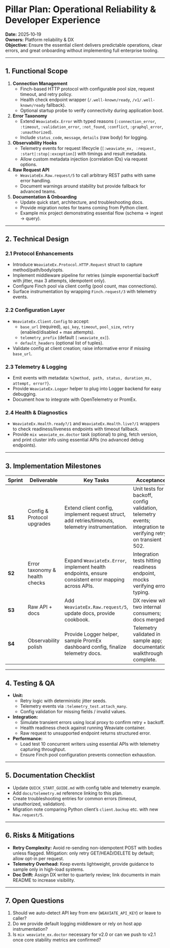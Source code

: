 # Pillar Plan: Operational Reliability & Developer Experience

**Date:** 2025‑10‑19  
**Owners:** Platform reliability & DX  
**Objective:** Ensure the essential client delivers predictable operations, clear errors, and great onboarding without implementing full enterprise tooling.

---

## 1. Functional Scope

1. **Connection Management**
   - Finch-based HTTP protocol with configurable pool size, request timeout, and retry policy.
   - Health check endpoint wrapper (`/.well-known/ready`, `/v1/.well-known/ready` fallback).
   - Optional startup probe to verify connectivity during application boot.
2. **Error Taxonomy**
   - Extend `WeaviateEx.Error` with typed reasons (`:connection_error`, `:timeout`, `:validation_error`, `:not_found`, `:conflict`, `:graphql_error`, `:unauthorized`).
   - Include `status_code`, `message`, `details` (raw body) for logging.
3. **Observability Hooks**
   - Telemetry events for request lifecycle (`[:weaviate_ex, :request, :start|:stop|:exception]`) with timings and result metadata.
   - Allow custom metadata injection (correlation IDs) via request options.
4. **Raw Request API**
   - `WeaviateEx.Raw.request/5` to call arbitrary REST paths with same error handling.
   - Document warnings around stability but provide fallback for advanced teams.
5. **Documentation & Onboarding**
   - Update quick start, architecture, and troubleshooting docs.
   - Provide migration notes for teams coming from Python client.
   - Example mix project demonstrating essential flow (schema → ingest → query).

---

## 2. Technical Design

### 2.1 Protocol Enhancements

- Introduce `WeaviateEx.Protocol.HTTP.Request` struct to capture method/path/body/opts.  
- Implement middleware pipeline for retries (simple exponential backoff with jitter, max 3 attempts, idempotent only).  
- Configure Finch pool via client config (pool count, max connections).  
- Surface instrumentation by wrapping `Finch.request/3` with telemetry events.

### 2.2 Configuration Layer

- `WeaviateEx.Client.Config` to accept:  
  - `base_url` (required), `api_key`, `timeout`, `pool_size`, `retry` (enabled/disabled + max attempts).  
  - `telemetry_prefix` (default `[:weaviate_ex]`).  
  - `default_headers` (optional list of tuples).
- Validate config at client creation; raise informative error if missing `base_url`.

### 2.3 Telemetry & Logging

- Emit events with metadata: `%{method, path, status, duration_ms, attempt, error?}`.  
- Provide `WeaviateEx.Logger` helper to plug into Logger backend for easy debugging.  
- Document how to integrate with OpenTelemetry or PromEx.

### 2.4 Health & Diagnostics

- `WeaviateEx.Health.ready?/1` and `WeaviateEx.Health.live?/1` wrappers to check readiness/liveness endpoints with timeout fallback.  
- Provide `mix weaviate_ex.doctor` task (optional) to ping, fetch version, and print cluster info using essential APIs (no advanced debug endpoints).

---

## 3. Implementation Milestones

| Sprint | Deliverable | Key Tasks | Acceptance |
| --- | --- | --- | --- |
| **S1** | Config & Protocol upgrades | Extend client config, implement request struct, add retries/timeouts, telemetry instrumentation. | Unit tests for backoff, config validation, telemetry events; integration test verifying retry on transient 502. |
| **S2** | Error taxonomy & health checks | Expand `WeaviateEx.Error`, implement health endpoints, ensure consistent error mapping across APIs. | Integration tests hitting readiness endpoint, mocks verifying error typing. |
| **S3** | Raw API + docs | Add `WeaviateEx.Raw.request/5`, update docs, provide cookbook. | DX review with two internal consumers; docs merged. |
| **S4** | Observability polish | Provide Logger helper, sample PromEx dashboard config, finalize telemetry docs. | Telemetry validated in sample app; documentation walkthrough complete. |

---

## 4. Testing & QA

- **Unit:**  
  - Retry logic with deterministic jitter seeds.  
  - Telemetry events via `:telemetry_test.attach_many`.  
  - Config validation for missing fields / invalid values.
- **Integration:**  
  - Simulate transient errors using local proxy to confirm retry + backoff.  
  - Health readiness check against running Weaviate container.  
  - Raw request to unsupported endpoint returns structured error.
- **Performance:**  
  - Load test 10 concurrent writers using essential APIs with telemetry capturing throughput.  
  - Ensure Finch pool configuration prevents connection exhaustion.

---

## 5. Documentation Checklist

- Update `QUICK_START_GUIDE.md` with config table and telemetry example.  
- Add `docs/telemetry.md` reference linking to this plan.  
- Create troubleshooting entries for common errors (timeout, unauthorized, validation).  
- Migration note comparing Python client’s `client.backup` etc. with new `Raw.request/5`.

---

## 6. Risks & Mitigations

- **Retry Complexity:** Avoid re-sending non-idempotent POST with bodies unless flagged. Mitigation: only retry GET/HEAD/DELETE by default; allow opt-in per request.  
- **Telemetry Overhead:** Keep events lightweight, provide guidance to sample only in high-load systems.  
- **Doc Drift:** Assign DX writer to quarterly review; link documents in main README to increase visibility.

---

## 7. Open Questions

1. Should we auto-detect API key from env (`WEAVIATE_API_KEY`) or leave to caller?  
2. Do we provide default logging middleware or rely on host app instrumentation?  
3. Is `mix weaviate_ex.doctor` necessary for v2.0 or can we push to v2.1 once core stability metrics are confirmed?

